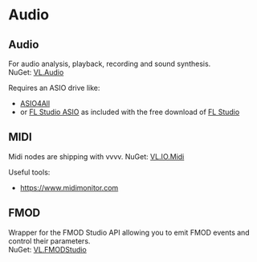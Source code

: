 # Audio

## Audio

For audio analysis, playback, recording and sound synthesis.  
NuGet: [VL.Audio](https://www.nuget.org/packages/VL.Audio)

Requires an ASIO drive like: 
* [ASIO4All](http://www.asio4all.org)
* or [FL Studio ASIO](https://www.image-line.com/fl-studio-learning/fl-studio-online-manual/html/envsettings_audio.htm#FLStudioASIO) as included with the free download of [FL Studio](https://www.image-line.com/fl-studio-download)

## MIDI

Midi nodes are shipping with vvvv.
NuGet: [VL.IO.Midi](https://www.nuget.org/packages/VL.IO.Midi/)

Useful tools: 
* https://www.midimonitor.com

## FMOD 
Wrapper for the FMOD Studio API allowing you to emit FMOD events and control their parameters.  
NuGet: [VL.FMODStudio](https://www.nuget.org/packages/VL.FMODStudio)